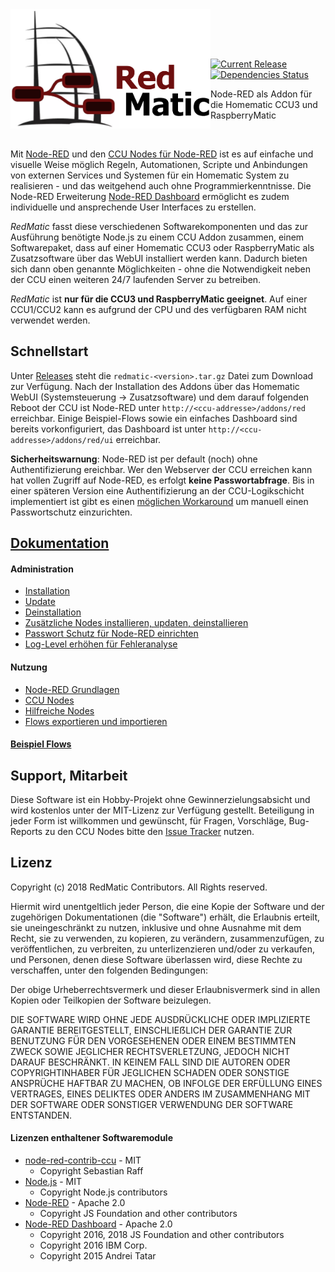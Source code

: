 <img width="320px" src="assets/logo-w-400.png" align="left"/>

<br><br><br>

[![Current Release](https://img.shields.io/github/release/hobbyquaker/RedMatic.svg)](https://github.com/hobbyquaker/RedMatic/releases/latest)
[![Dependencies Status](https://david-dm.org/hobbyquaker/redmatic/status.svg)](https://david-dm.org/hobbyquaker/redmatic)

Node-RED als Addon für die Homematic CCU3 und RaspberryMatic

<br>

Mit [Node-RED](https://nodered.org/about/) und den 
[CCU Nodes für Node-RED](https://github.com/hobbyquaker/node-red-contrib-ccu) ist es auf einfache und visuelle Weise 
möglich Regeln, Automationen, Scripte und Anbindungen von externen Services und Systemen für ein Homematic System zu 
realisieren - und das weitgehend auch ohne Programmierkenntnisse. Die Node-RED Erweiterung 
[Node-RED Dashboard](https://github.com/node-red/node-red-dashboard) ermöglicht es zudem individuelle und ansprechende 
User Interfaces zu erstellen.

_RedMatic_ fasst diese verschiedenen Softwarekomponenten und das zur Ausführung benötigte Node.js zu einem CCU Addon 
zusammen, einem Softwarepaket, dass auf einer Homematic CCU3 oder RaspberryMatic als Zusatzsoftware über das WebUI installiert 
werden kann. Dadurch bieten sich dann oben genannte Möglichkeiten - ohne die Notwendigkeit neben der CCU einen 
weiteren 24/7 laufenden Server zu betreiben.

_RedMatic_ ist __nur für die CCU3 und RaspberryMatic geeignet__. Auf einer CCU1/CCU2 kann es aufgrund der CPU und 
des verfügbaren RAM nicht verwendet werden.


## Schnellstart

Unter [Releases](https://github.com/hobbyquaker/RedMatic/releases) steht die `redmatic-<version>.tar.gz` Datei zum 
Download zur Verfügung. Nach der Installation des Addons über das Homematic WebUI (Systemsteuerung -> Zusatzsoftware) 
und dem darauf folgenden Reboot der CCU ist Node-RED unter `http://<ccu-addresse>/addons/red` erreichbar. Einige 
Beispiel-Flows sowie ein einfaches Dashboard sind bereits vorkonfiguriert, das Dashboard ist unter `http://<ccu-addresse>/addons/red/ui` 
erreichbar.

__Sicherheitswarnung__: Node-RED ist per default (noch) ohne Authentifizierung ereichbar. Wer den Webserver der CCU 
erreichen kann hat vollen Zugriff auf Node-RED, es erfolgt __keine Passwortabfrage__. Bis in einer späteren Version eine 
Authentifizierung an der CCU-Logikschicht implementiert ist gibt es einen 
[möglichen Workaround](https://github.com/hobbyquaker/RedMatic/wiki/Passwort) um manuell einen Passwortschutz
einzurichten.


## [Dokumentation](https://github.com/hobbyquaker/RedMatic/wiki)

#### Administration

* [Installation](https://github.com/hobbyquaker/RedMatic/wiki/Installation)
* [Update](https://github.com/hobbyquaker/RedMatic/wiki/Update)
* [Deinstallation](https://github.com/hobbyquaker/RedMatic/wiki/Deinstallation)
* [Zusätzliche Nodes installieren, updaten, deinstallieren](https://github.com/hobbyquaker/RedMatic/wiki/Node-Installation)
* [Passwort Schutz für Node-RED einrichten](https://github.com/hobbyquaker/RedMatic/wiki/Passwort)
* [Log-Level erhöhen für Fehleranalyse](https://github.com/hobbyquaker/RedMatic/wiki/Loglevel)

#### Nutzung

* [Node-RED Grundlagen](https://github.com/hobbyquaker/RedMatic/wiki/Node-RED)
* [CCU Nodes](https://github.com/hobbyquaker/RedMatic/wiki/CCU-Nodes)
* [Hilfreiche Nodes](https://github.com/hobbyquaker/RedMatic/wiki/Misc-Nodes)
* [Flows exportieren und importieren](https://github.com/hobbyquaker/RedMatic/wiki/Flows)


#### [Beispiel Flows](https://github.com/hobbyquaker/RedMatic/wiki/Flows)


## Support, Mitarbeit

Diese Software ist ein Hobby-Projekt ohne Gewinnerzielungsabsicht und wird kostenlos unter der MIT-Lizenz zur
Verfügung gestellt. Beteiligung in jeder Form ist willkommen und gewünscht, für Fragen, Vorschläge, Bug-Reports zu den
CCU Nodes bitte den [Issue Tracker](https://github.com/hobbyquaker/RedMatic/issues) nutzen.


## Lizenz

Copyright (c) 2018 RedMatic Contributors. All Rights reserved.

Hiermit wird unentgeltlich jeder Person, die eine Kopie der Software und der zugehörigen Dokumentationen (die
"Software") erhält, die Erlaubnis erteilt, sie uneingeschränkt zu nutzen, inklusive und ohne Ausnahme mit dem Recht, sie
zu verwenden, zu kopieren, zu verändern, zusammenzufügen, zu veröffentlichen, zu verbreiten, zu unterlizenzieren 
und/oder zu verkaufen, und Personen, denen diese Software überlassen wird, diese Rechte zu verschaffen, unter den 
folgenden Bedingungen:

Der obige Urheberrechtsvermerk und dieser Erlaubnisvermerk sind in allen Kopien oder Teilkopien der Software beizulegen.

DIE SOFTWARE WIRD OHNE JEDE AUSDRÜCKLICHE ODER IMPLIZIERTE GARANTIE BEREITGESTELLT, EINSCHLIEẞLICH DER GARANTIE ZUR 
BENUTZUNG FÜR DEN VORGESEHENEN ODER EINEM BESTIMMTEN ZWECK SOWIE JEGLICHER RECHTSVERLETZUNG, JEDOCH NICHT DARAUF 
BESCHRÄNKT. IN KEINEM FALL SIND DIE AUTOREN ODER COPYRIGHTINHABER FÜR JEGLICHEN SCHADEN ODER SONSTIGE ANSPRÜCHE HAFTBAR
ZU MACHEN, OB INFOLGE DER ERFÜLLUNG EINES VERTRAGES, EINES DELIKTES ODER ANDERS IM ZUSAMMENHANG MIT DER SOFTWARE ODER 
SONSTIGER VERWENDUNG DER SOFTWARE ENTSTANDEN.


#### Lizenzen enthaltener Softwaremodule

* [node-red-contrib-ccu](https://github.com/hobbyquaker/node-red-contrib-ccu) - MIT 
  * Copyright Sebastian Raff
* [Node.js](https://github.com/nodejs/node/blob/master/LICENSE) - MIT 
  * Copyright Node.js contributors
* [Node-RED](https://github.com/node-red/node-red/blob/master/LICENSE) - Apache 2.0 
  * Copyright JS Foundation and other contributors
* [Node-RED Dashboard](https://github.com/node-red/node-red-dashboard/blob/master/LICENSE) - Apache 2.0 
  * Copyright 2016, 2018 JS Foundation and other contributors
  * Copyright 2016 IBM Corp.
  * Copyright 2015 Andrei Tatar
